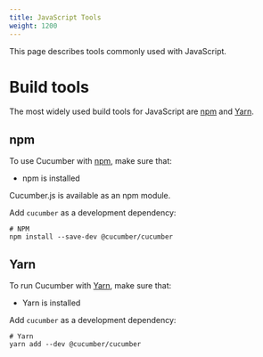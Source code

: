 ```yaml
---
title: JavaScript Tools
weight: 1200
---
```


This page describes tools commonly used with JavaScript.

# Build tools
The most widely used build tools for JavaScript are [npm](#npm) and [Yarn](#yarn).

## npm
To use Cucumber with [npm](https://www.npmjs.com/), make sure that:

- npm is installed

Cucumber.js is available as an npm module.

Add `cucumber` as a development dependency:

```shell
# NPM
npm install --save-dev @cucumber/cucumber
```

## Yarn

To run Cucumber with [Yarn](https://yarnpkg.com/en/), make sure that:

- Yarn is installed

Add `cucumber` as a development dependency:

```shell
# Yarn
yarn add --dev @cucumber/cucumber
```
